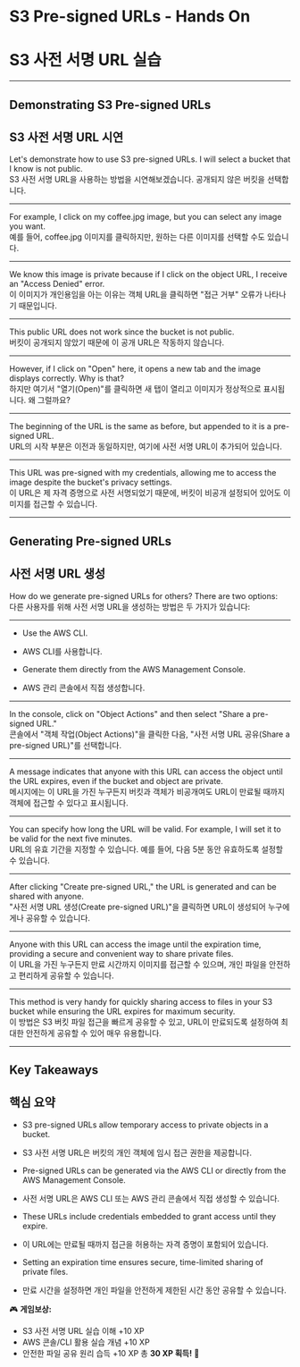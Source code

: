 # S3 Pre-signed URLs - Hands On  
# S3 사전 서명 URL 실습  

---

## Demonstrating S3 Pre-signed URLs  
## S3 사전 서명 URL 시연  

Let's demonstrate how to use S3 pre-signed URLs. I will select a bucket that I know is not public.  
S3 사전 서명 URL을 사용하는 방법을 시연해보겠습니다. 공개되지 않은 버킷을 선택합니다.  

---

For example, I click on my coffee.jpg image, but you can select any image you want.  
예를 들어, coffee.jpg 이미지를 클릭하지만, 원하는 다른 이미지를 선택할 수도 있습니다.  

---

We know this image is private because if I click on the object URL, I receive an "Access Denied" error.  
이 이미지가 개인용임을 아는 이유는 객체 URL을 클릭하면 "접근 거부" 오류가 나타나기 때문입니다.  

---

This public URL does not work since the bucket is not public.  
버킷이 공개되지 않았기 때문에 이 공개 URL은 작동하지 않습니다.  

---

However, if I click on "Open" here, it opens a new tab and the image displays correctly. Why is that?  
하지만 여기서 "열기(Open)"를 클릭하면 새 탭이 열리고 이미지가 정상적으로 표시됩니다. 왜 그럴까요?  

---

The beginning of the URL is the same as before, but appended to it is a pre-signed URL.  
URL의 시작 부분은 이전과 동일하지만, 여기에 사전 서명 URL이 추가되어 있습니다.  

---

This URL was pre-signed with my credentials, allowing me to access the image despite the bucket's privacy settings.  
이 URL은 제 자격 증명으로 사전 서명되었기 때문에, 버킷이 비공개 설정되어 있어도 이미지를 접근할 수 있습니다.  

---

## Generating Pre-signed URLs  
## 사전 서명 URL 생성  

How do we generate pre-signed URLs for others? There are two options:  
다른 사용자를 위해 사전 서명 URL을 생성하는 방법은 두 가지가 있습니다:  

---

- Use the AWS CLI.  
- AWS CLI를 사용합니다.  

- Generate them directly from the AWS Management Console.  
- AWS 관리 콘솔에서 직접 생성합니다.  

---

In the console, click on "Object Actions" and then select "Share a pre-signed URL."  
콘솔에서 "객체 작업(Object Actions)"을 클릭한 다음, "사전 서명 URL 공유(Share a pre-signed URL)"를 선택합니다.  

---

A message indicates that anyone with this URL can access the object until the URL expires, even if the bucket and object are private.  
메시지에는 이 URL을 가진 누구든지 버킷과 객체가 비공개여도 URL이 만료될 때까지 객체에 접근할 수 있다고 표시됩니다.  

---

You can specify how long the URL will be valid. For example, I will set it to be valid for the next five minutes.  
URL의 유효 기간을 지정할 수 있습니다. 예를 들어, 다음 5분 동안 유효하도록 설정할 수 있습니다.  

---

After clicking "Create pre-signed URL," the URL is generated and can be shared with anyone.  
"사전 서명 URL 생성(Create pre-signed URL)"을 클릭하면 URL이 생성되어 누구에게나 공유할 수 있습니다.  

---

Anyone with this URL can access the image until the expiration time, providing a secure and convenient way to share private files.  
이 URL을 가진 누구든지 만료 시간까지 이미지를 접근할 수 있으며, 개인 파일을 안전하고 편리하게 공유할 수 있습니다.  

---

This method is very handy for quickly sharing access to files in your S3 bucket while ensuring the URL expires for maximum security.  
이 방법은 S3 버킷 파일 접근을 빠르게 공유할 수 있고, URL이 만료되도록 설정하여 최대한 안전하게 공유할 수 있어 매우 유용합니다.  

---

## Key Takeaways  
## 핵심 요약  

- S3 pre-signed URLs allow temporary access to private objects in a bucket.  
- S3 사전 서명 URL은 버킷의 개인 객체에 임시 접근 권한을 제공합니다.  

- Pre-signed URLs can be generated via the AWS CLI or directly from the AWS Management Console.  
- 사전 서명 URL은 AWS CLI 또는 AWS 관리 콘솔에서 직접 생성할 수 있습니다.  

- These URLs include credentials embedded to grant access until they expire.  
- 이 URL에는 만료될 때까지 접근을 허용하는 자격 증명이 포함되어 있습니다.  

- Setting an expiration time ensures secure, time-limited sharing of private files.  
- 만료 시간을 설정하면 개인 파일을 안전하게 제한된 시간 동안 공유할 수 있습니다.  

🎮 **게임보상:**

* S3 사전 서명 URL 실습 이해 +10 XP
* AWS 콘솔/CLI 활용 실습 개념 +10 XP
* 안전한 파일 공유 원리 습득 +10 XP
  총 **30 XP 획득!** 🎉
